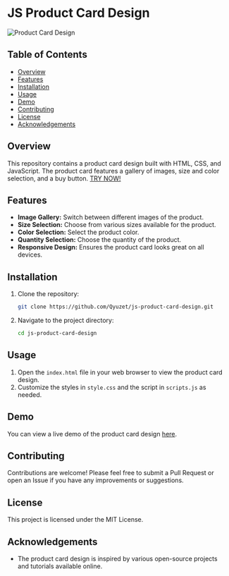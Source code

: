 # JS Product Card Design

![Product Card Design](https://img.shields.io/badge/Product%20Card%20Design-JavaScript-blue)

## Table of Contents
- [Overview](#overview)
- [Features](#features)
- [Installation](#installation)
- [Usage](#usage)
- [Demo](#demo)
- [Contributing](#contributing)
- [License](#license)
- [Acknowledgements](#acknowledgements)

## Overview

This repository contains a product card design built with HTML, CSS, and JavaScript. The product card features a gallery of images, size and color selection, and a buy button.
[TRY NOW!](https://qyuzet.github.io/js-product-card-design/)


## Features

- **Image Gallery:** Switch between different images of the product.
- **Size Selection:** Choose from various sizes available for the product.
- **Color Selection:** Select the product color.
- **Quantity Selection:** Choose the quantity of the product.
- **Responsive Design:** Ensures the product card looks great on all devices.

## Installation

1. Clone the repository:
    ```bash
    git clone https://github.com/Qyuzet/js-product-card-design.git
    ```
2. Navigate to the project directory:
    ```bash
    cd js-product-card-design
    ```

## Usage

1. Open the `index.html` file in your web browser to view the product card design.
2. Customize the styles in `style.css` and the script in `scripts.js` as needed.

## Demo

You can view a live demo of the product card design [here](https://qyuzet.github.io/js-product-card-design/).

## Contributing

Contributions are welcome! Please feel free to submit a Pull Request or open an Issue if you have any improvements or suggestions.

## License

This project is licensed under the MIT License.

## Acknowledgements

- The product card design is inspired by various open-source projects and tutorials available online.
